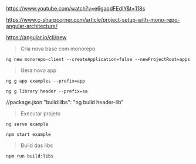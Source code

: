 https://www.youtube.com/watch?v=e6gaqdFEdIY&t=118s

https://www.c-sharpcorner.com/article/project-setup-with-mono-repo-angular-architecture/

https://angular.io/cli/new

> Cria nova base com monorepo
```propeties
ng new monorepo-client --createApplication=false --newProjectRoot=apps
```

> Gera novo app
```propeties
ng g app examples --prefix=app
```

```propeties
ng g library header --prefix=sa
```

//package.json
"build:libs": "ng build header-lib"

> Executar projeto
```propeties
ng serve example
```
```propeties
npm start example
```



> Build das libs
```propeties
npm run build:libs
```

